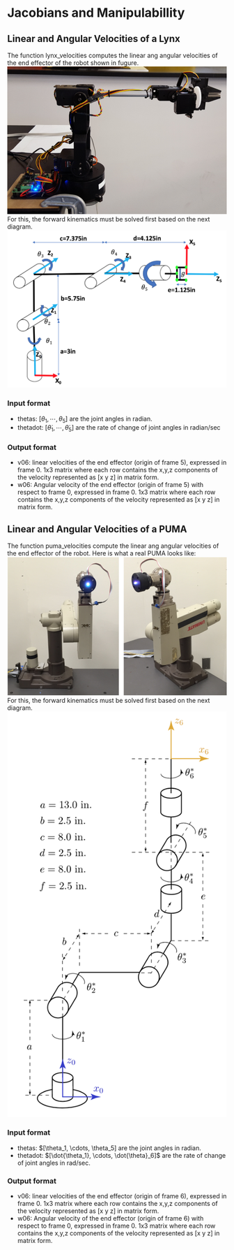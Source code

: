# Jacobians and Manipulabillity

## Linear and Angular Velocities of a Lynx
The function lynx_velocities computes the linear ang angular velocities of the end effector of the robot shown in fugure.<br />
![img1](lynx.png)<br />
For this, the forward kinematics must be solved first based on the next diagram.<br />
![img2](lynx_diag.png)

### Input format
- thetas: $[\theta_1, \cdots, \theta_5]$ are the joint angles in radian.
- thetadot: $[\dot{\theta}_1, \cdots, \dot{\theta}_5]$ are the rate of change of joint angles in radian/sec

### Output format
- v06: linear velocities of the end effector (origin of frame 5), expressed in frame 0. 1x3 matrix where each row contains the x,y,z components of the velocity represented as [x y z] in matrix form.
- w06: Angular velocity of the end effector (origin of frame 5) with respect to frame 0, expressed in frame 0. 1x3 matrix where each row contains the x,y,z components of the velocity represented as [x y z] in matrix form.

## Linear and Angular Velocities of a PUMA
The function puma_velocities compute the linear ang angular velocities of the end effector of the robot. Here is what a real PUMA looks like:<br />
![img3](puma1.png)<br />
For this, the forward kinematics must be solved first based on the next diagram.<br />
![img4](puma.png)

### Input format
- thetas: $[\theta_1, \cdots, \theta_5] are the joint angles in radian.
- thetadot: $[\dot{\theta_1}, \cdots, \dot{\theta}_6]$ are the rate of change of joint angles in rad/sec.

### Output format
- v06: linear velocities of the end effector (origin of frame 6), expressed in frame 0. 1x3 matrix where each row contains the x,y,z components of the velocity represented as [x y z] in matrix form.
- w06: Angular velocity of the end effector (origin of frame 6) with respect to frame 0, expressed in frame 0. 1x3 matrix where each row contains the x,y,z components of the velocity represented as [x y z] in matrix form.

